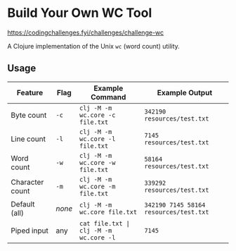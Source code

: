 # Build Your Own WC Tool

https://codingchallenges.fyi/challenges/challenge-wc

A Clojure implementation of the Unix `wc` (word count) utility.

## Usage

| Feature | Flag | Example Command | Example Output |
|---------|------|----------------|----------------|
| Byte count | `-c` | `clj -M -m wc.core -c file.txt` | `342190 resources/test.txt` |
| Line count | `-l` | `clj -M -m wc.core -l file.txt` | `7145 resources/test.txt` |
| Word count | `-w` | `clj -M -m wc.core -w file.txt` | `58164 resources/test.txt` |
| Character count | `-m` | `clj -M -m wc.core -m file.txt` | `339292 resources/test.txt` |
| Default (all) | *none* | `clj -M -m wc.core file.txt` | `342190 7145 58164 resources/test.txt` | 
| Piped input | any | `cat file.txt \| clj -M -m wc.core -l` | `7145` |

